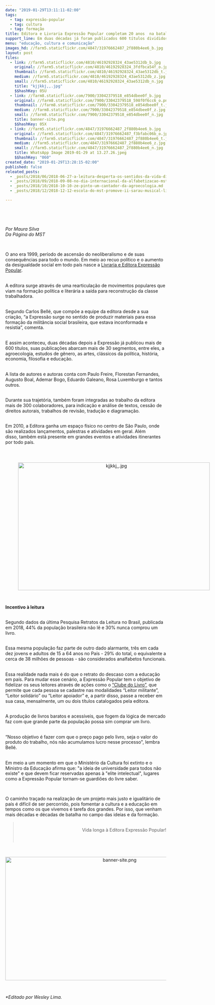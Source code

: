```yaml
---
date: "2019-01-29T13:11:11-02:00"
tags:
  - tag: expressão-popular
  - tag: cultura
  - tag: formação
title: Editora e Livraria Expressão Popular completam 20 anos  na batalha do saber
support_line: Em duas décadas já foram publicados 600 títulos divididos em mais de 30 segmentos
menu: "educação, cultura e comunicação"
images_hd: //farm5.staticflickr.com/4847/31976662487_2f880b4ee6_b.jpg
layout: post
files:
  - link: //farm5.staticflickr.com/4810/46192928324_43ae5312db_b.jpg
    original: //farm5.staticflickr.com/4810/46192928324_3fdfbca54f_o.jpg
    thumbnail: //farm5.staticflickr.com/4810/46192928324_43ae5312db_t.jpg
    medium: //farm5.staticflickr.com/4810/46192928324_43ae5312db_z.jpg
    small: //farm5.staticflickr.com/4810/46192928324_43ae5312db_n.jpg
    title: "kjjkkj,,.jpg"
    $$hashKey: 05U
  - link: //farm8.staticflickr.com/7900/33042379518_e854dbee0f_b.jpg
    original: //farm8.staticflickr.com/7900/33042379518_598f0f6cc6_o.png
    thumbnail: //farm8.staticflickr.com/7900/33042379518_e854dbee0f_t.jpg
    medium: //farm8.staticflickr.com/7900/33042379518_e854dbee0f_z.jpg
    small: //farm8.staticflickr.com/7900/33042379518_e854dbee0f_n.jpg
    title: banner-site.png
    $$hashKey: 05X
  - link: //farm5.staticflickr.com/4847/31976662487_2f880b4ee6_b.jpg
    original: //farm5.staticflickr.com/4847/31976662487_f3bfabc06b_o.jpg
    thumbnail: //farm5.staticflickr.com/4847/31976662487_2f880b4ee6_t.jpg
    medium: //farm5.staticflickr.com/4847/31976662487_2f880b4ee6_z.jpg
    small: //farm5.staticflickr.com/4847/31976662487_2f880b4ee6_n.jpg
    title: WhatsApp Image 2019-01-29 at 13.27.26.jpeg
    $$hashKey: "060"
created_date: "2019-01-29T13:28:15-02:00"
published: false
releated_posts:
  - _posts/2018/06/2018-06-27-a-leitura-desperta-os-sentidos-da-vida-diz-filha-de-assentados.md
  - _posts/2018/09/2018-09-08-no-dia-internacional-da-alfabetizacao-mst-reforca-compromisso-com-o-saber.md
  - _posts/2018/10/2018-10-10-ze-pinto-um-cantador-da-agroecologia.md
  - _posts/2018/12/2018-12-12-escola-do-mst-promove-ii-sarau-musical-literario-e-artistico-no-rs.md

---
```

<p>&nbsp;</p>

<p>&nbsp;</p>

<p><em>Por Maura Silva<br />
Da P&aacute;gina do MST&nbsp;</em></p>

<p>&nbsp;</p>

<p>
<style type="text/css">@page { margin: 2cm }
		h1 { margin-bottom: 0.21cm }
		h1.western { font-family: "Liberation Serif", serif }
		h1.cjk { font-family: "Noto Sans CJK SC Regular"; font-size: 24pt }
		h1.ctl { font-family: "FreeSans"; font-size: 24pt }
		p { margin-bottom: 0.25cm; line-height: 120% }
		a:link { so-language: zxx }
</style>
</p>

<p>O ano era 1999, per&iacute;odo de ascens&atilde;o do neoliberalismo e de suas consequ&ecirc;ncias para todo o mundo. Em meio ao recuo pol&iacute;tico e o aumento da desigualdade social em todo pa&iacute;s&nbsp;nasce a <a href="https://www.expressaopopular.com.br/loja/">Livraria e Editora Express&atilde;o Popular</a>.</p>

<p><br />
A editora surge atrav&eacute;s de uma rearticula&ccedil;&atilde;o de movimentos populares que viam na forma&ccedil;&atilde;o pol&iacute;tica e liter&aacute;ria a sa&iacute;da para reconstru&ccedil;&atilde;o da classe trabalhadora.</p>

<p><br />
Segundo Carlos Bell&eacute;, que comp&otilde;e a equipe da editora desde a sua cria&ccedil;&atilde;o, &ldquo;a&nbsp;Express&atilde;o surge no sentido de produzir materiais para essa forma&ccedil;&atilde;o da milit&acirc;ncia social brasileira, que estava inconformada e resistia&rdquo;, comenta.</p>

<p><br />
E assim aconteceu, duas d&eacute;cadas depois a Express&atilde;o j&aacute; publicou mais de 600 t&iacute;tulos, suas publica&ccedil;&otilde;es abarcam mais de 30 segmentos, entre eles, a agroecologia, estudos de g&ecirc;nero, as artes, cl&aacute;ssicos da pol&iacute;tica, hist&oacute;ria, economia, filosofia e educa&ccedil;&atilde;o.</p>

<p><br />
A lista de autores e autoras conta com Paulo Freire, Florestan Fernandes, Augusto Boal, Ademar Bogo, Eduardo Galeano, Rosa Luxemburgo e tantos outros.</p>

<p><br />
Durante sua trajet&oacute;ria, tamb&eacute;m foram integradas ao trabalho da editora mais de 300&nbsp;colaboradores, para indica&ccedil;&atilde;o e an&aacute;lise de textos, cess&atilde;o de direitos autorais, trabalhos de revis&atilde;o, tradu&ccedil;&atilde;o e diagrama&ccedil;&atilde;o.</p>

<p><br />
Em 2010, a Editora ganha um espa&ccedil;o f&iacute;sico no centro de S&atilde;o Paulo, onde s&atilde;o realizados lan&ccedil;amentos, palestras e atividades em geral. Al&eacute;m disso,&nbsp;tamb&eacute;m est&aacute; presente em grandes eventos e atividades itinerantes por todo pa&iacute;s.&nbsp;</p>

<p>&nbsp;</p>

<div style="text-align:center">
<figure class="image" style="display:inline-block"><img alt="kjjkkj,,.jpg" height="400" src="//farm5.staticflickr.com/4810/46192928324_43ae5312db_b.jpg" width="600" />
<figcaption></figcaption>
</figure>
</div>

<p><br />
<strong>Incentivo &agrave; leitura</strong></p>

<p><br />
Segundo dados da &uacute;ltima Pesquisa Retratos da Leitura no Brasil, publicada em 2018, 44% da popula&ccedil;&atilde;o brasileira n&atilde;o l&ecirc; e 30% nunca comprou um livro.</p>

<p><br />
Essa mesma popula&ccedil;&atilde;o faz parte de outro dado alarmante, tr&ecirc;s em cada dez jovens e adultos de 15 a 64 anos no Pa&iacute;s - 29% do total, o equivalente a cerca de 38 milh&otilde;es de pessoas - s&atilde;o considerados analfabetos funcionais.</p>

<p><br />
Essa realidade nada mais &eacute; do que o retrato do descaso com a educa&ccedil;&atilde;o em pa&iacute;s. Para mudar esse cen&aacute;rio, a Express&atilde;o Popular tem o objetivo de fidelizar os seus leitores&nbsp;atrav&eacute;s de a&ccedil;&otilde;es como o <a href="https://www.expressaopopular.com.br/clubedolivro/">&ldquo;Clube do Livro&rdquo;</a>, que permite que cada pessoa se cadastre nas modalidades &ldquo;Leitor militante&rdquo;, &ldquo;Leitor solid&aacute;rio&rdquo; ou &ldquo;Leitor apoiador&rdquo; e, a partir disso, passe a receber em sua casa, mensalmente, um ou dois t&iacute;tulos catalogados pela editora.</p>

<p><br />
A produ&ccedil;&atilde;o de livros baratos e acess&iacute;veis, que fogem da l&oacute;gica de mercado faz com que grande parte da popula&ccedil;&atilde;o possa sim comprar um livro.</p>

<p><br />
&ldquo;Nosso objetivo &eacute; fazer com que o pre&ccedil;o pago pelo livro, seja o valor do produto do trabalho, n&oacute;s n&atilde;o acumulamos lucro nesse processo&quot;, lembra Bell&eacute;.</p>

<p><br />
Em meio a um momento em que o Minist&eacute;rio da Cultura foi extinto e o Ministro da Educa&ccedil;&atilde;o afirma que: &quot;a ideia de universidade para todos n&atilde;o existe&quot; e que devem ficar reservadas apenas &agrave; &quot;elite intelectual&quot;, lugares como a Express&atilde;o Popular tornam-se guardi&otilde;es do livre saber.</p>

<p>&nbsp;</p>

<p>O caminho tra&ccedil;ado na realiza&ccedil;&atilde;o de um projeto mais justo e igualit&aacute;rio de pa&iacute;s&nbsp;&eacute; dif&iacute;cil de ser percorrido, pois fomentar a cultura e a educa&ccedil;&atilde;o em tempos como os que vivemos &eacute; tarefa dos grandes. Por isso, que&nbsp;venham mais d&eacute;cadas e d&eacute;cadas de batalha no campo das ideias e da forma&ccedil;&atilde;o.</p>

<blockquote>
<p style="text-align: right;"><br />
Vida longa &agrave; Editora Express&atilde;o Popular!</p>

<p style="text-align: right;">&nbsp;</p>
</blockquote>

<p>&nbsp;</p>

<p style="text-align:center"><img alt="banner-site.png" height="386" src="//farm8.staticflickr.com/7900/33042379518_e854dbee0f_b.jpg" width="700" /></p>

<p>&nbsp;</p>

<p><em>*Editado por Wesley Lima.</em></p>
